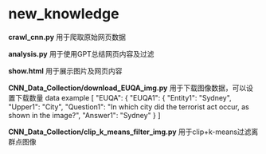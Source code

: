 # new_knowledge

**crawl_cnn.py** 用于爬取原始网页数据

**analysis.py** 用于使用GPT总结网页内容及过滤
 
**show.html** 用于展示图片及网页内容


**CNN_Data_Collection/download_EUQA_img.py** 用于下载图像数据，可以设置下载数量
data example
[
  "EUQA": {
      "EUQA1": {
          "Entity1": "Sydney",
          "Upper1": "City",
          "Question1": "In which city did the terrorist act occur, as shown in the image?",
          "Answer1": "Sydney"
      }
]



**CNN_Data_Collection/clip_k_means_filter_img.py** 用于clip+k-means过滤离群点图像
